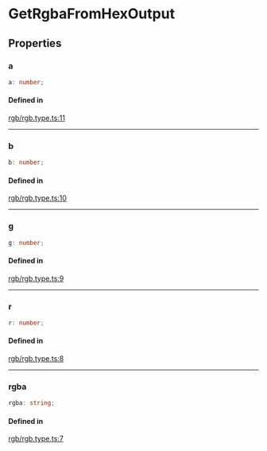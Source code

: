 # GetRgbaFromHexOutput

## Properties

### a

```ts
a: number;
```

#### Defined in

[rgb/rgb.type.ts:11](https://github.com/Sillybit-io/colorhacks/blob/be6ec2547a222f5e280e5373351fa5f457444a8c/src/features/rgb/rgb.type.ts#L11)

***

### b

```ts
b: number;
```

#### Defined in

[rgb/rgb.type.ts:10](https://github.com/Sillybit-io/colorhacks/blob/be6ec2547a222f5e280e5373351fa5f457444a8c/src/features/rgb/rgb.type.ts#L10)

***

### g

```ts
g: number;
```

#### Defined in

[rgb/rgb.type.ts:9](https://github.com/Sillybit-io/colorhacks/blob/be6ec2547a222f5e280e5373351fa5f457444a8c/src/features/rgb/rgb.type.ts#L9)

***

### r

```ts
r: number;
```

#### Defined in

[rgb/rgb.type.ts:8](https://github.com/Sillybit-io/colorhacks/blob/be6ec2547a222f5e280e5373351fa5f457444a8c/src/features/rgb/rgb.type.ts#L8)

***

### rgba

```ts
rgba: string;
```

#### Defined in

[rgb/rgb.type.ts:7](https://github.com/Sillybit-io/colorhacks/blob/be6ec2547a222f5e280e5373351fa5f457444a8c/src/features/rgb/rgb.type.ts#L7)
